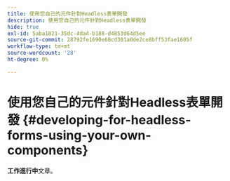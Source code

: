 ```yaml
---
title: 使用您自己的元件針對Headless表單開發
description: 使用您自己的元件針對Headless表單開發
hide: true
exl-id: 5aba1821-35dc-4da4-b188-d4853d64d5ee
source-git-commit: 28792fe1690e68cd301a0de2ce8bff53fae1605f
workflow-type: tm+mt
source-wordcount: '28'
ht-degree: 0%

---
```


# 使用您自己的元件針對Headless表單開發 {#developing-for-headless-forms-using-your-own-components}

<span class="preview"> **工作進行中**&#x200B;文章。</span>
